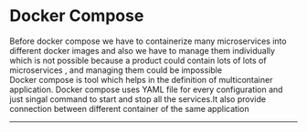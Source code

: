 # Docker Compose

Before docker compose we have to containerize  many microservices into different docker images and also we have to manage them individually which is not possible because a product could  contain lots of lots of microservices , and managing them could be impossible</br>
Docker compose is tool which helps in the definition of multicontainer application. Docker compose uses YAML file for every configuration and just singal command to start and stop all the services.It also provide connection  between different container of the same application </br>


---